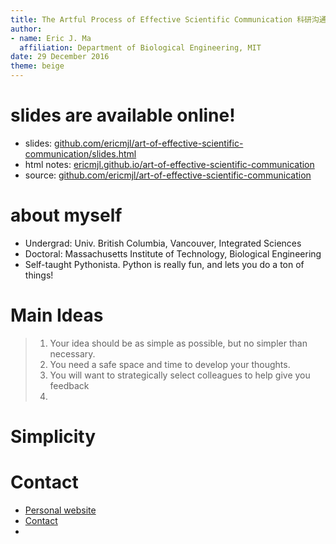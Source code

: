 ```yaml
---
title: The Artful Process of Effective Scientific Communication 科研沟通的艺术
author:
- name: Eric J. Ma
  affiliation: Department of Biological Engineering, MIT
date: 29 December 2016
theme: beige
---
```


# slides are available online!

- slides: [github.com/ericmjl/art-of-effective-scientific-communication/slides.html][slides]
- html notes: [ericmjl.github.io/art-of-effective-scientific-communication][html]
- source: [github.com/ericmjl/art-of-effective-scientific-communication][source]

[source]: https://github.com/ericmjl/art-of-effective-scientific-communication
[html]: https://ericmjl.github.io/art-of-effective-scientific-communication
[slides]: https://ericmjl.github.io/art-of-effective-scientific-communication/slides.html

# about myself

- Undergrad: Univ. British Columbia, Vancouver, Integrated Sciences
- Doctoral: Massachusetts Institute of Technology, Biological Engineering
- Self-taught Pythonista. Python is really fun, and lets you do a ton of things!

# Main Ideas

> 1. Your idea should be as simple as possible, but no simpler than necessary.
> 1. You need a safe space and time to develop your thoughts.
> 1. You will want to strategically select colleagues to help give you feedback
> 1.

# Simplicity

# Contact

- [Personal website](www.ericmjl.com)
- [Contact](www.shortwhale.com/ericmjl)
-
